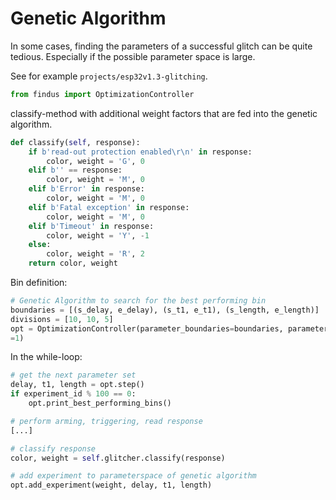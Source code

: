 # Genetic Algorithm

In some cases, finding the parameters of a successful glitch can be quite tedious.
Especially if the possible parameter space is large.

See for example `projects/esp32v1.3-glitching`.

```python
from findus import OptimizationController
```

classify-method with additional weight factors that are fed into the genetic algorithm.
```python
def classify(self, response):
    if b'read-out protection enabled\r\n' in response:
        color, weight = 'G', 0
    elif b'' == response:
        color, weight = 'M', 0
    elif b'Error' in response:
        color, weight = 'M', 0
    elif b'Fatal exception' in response:
        color, weight = 'M', 0
    elif b'Timeout' in response:
        color, weight = 'Y', -1
    else:
        color, weight = 'R', 2
    return color, weight
```

Bin definition:
```python
# Genetic Algorithm to search for the best performing bin
boundaries = [(s_delay, e_delay), (s_t1, e_t1), (s_length, e_length)]
divisions = [10, 10, 5]
opt = OptimizationController(parameter_boundaries=boundaries, parameter_divisions=divisions, number_of_individuals=10, length_of_genom=20, malus_factor_for_equal_bins
=1)
```

In the while-loop:
```python
# get the next parameter set
delay, t1, length = opt.step()
if experiment_id % 100 == 0:
    opt.print_best_performing_bins()

# perform arming, triggering, read response
[...]

# classify response
color, weight = self.glitcher.classify(response)

# add experiment to parameterspace of genetic algorithm
opt.add_experiment(weight, delay, t1, length)

```

